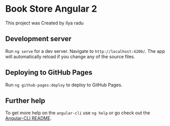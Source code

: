 # Book Store Angular 2 

This project was Created by ilya radu

## Development server
Run `ng serve` for a dev server. Navigate to `http://localhost:4200/`. The app will automatically reload if you change any of the source files.

## Deploying to GitHub Pages

Run `ng github-pages:deploy` to deploy to GitHub Pages.

## Further help

To get more help on the `angular-cli` use `ng help` or go check out the [Angular-CLI README](https://github.com/angular/angular-cli/blob/master/README.md).
